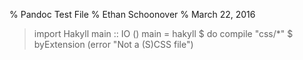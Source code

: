 % Pandoc Test File
% Ethan Schoonover
% March 22, 2016

> import Hakyll
> main :: IO ()
> main = hakyll $ do
> 		compile "css/*" $ byExtension (error "Not a (S)CSS file")
